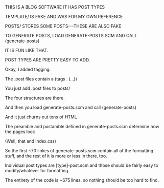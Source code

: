 THIS IS A BLOG SOFTWARE
IT HAS POST TYPES


TEMPLATE/ IS FAKE AND WAS FOR MY OWN REFERENCE

POSTS/ STORES SOME POSTS---THESE ARE ALSO FAKE

TO GENERATE POSTS, LOAD GENERATE-POSTS.SCM AND CALL
(generate-posts)

IT IS FUN LIKE THAT.

POST TYPES ARE PRETTY EASY TO ADD.

Okay, I added tagging.

The .post files contain a (tags . (...))

You just add .post files to posts/

The four structures are there.

And then you load generate-posts.scm and call (generate-posts)

And it just churns out tons of HTML

The preamble and postamble defined in generate-posts.scm determine how the pages look

(Well, that and index.css)

So the first ~70 linkes of generate-posts.scm contain all of the formatting stuff, and the rest of it is more or less in there, too.

Individual post types are [type]-post.scm and those should be fairly easy to modify/whatever for formatting.

The entirety of the code is ~675 lines, so nothing should be too hard to find.



